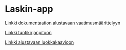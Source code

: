 ﻿# Laskin-app

[Linkki dokumentaation alustavaan vaatimusmäärittelyyn](https://github.com/014587289/otm-harjoitustyo/blob/master/dokumentaatio/vaatimusm%C3%A4%C3%A4rittely.md)

[Linkki tuntikirjanpitoon](https://github.com/014587289/otm-harjoitustyo/blob/master/dokumentaatio/Tuntikirjanpito.md)

[Linkki alustavaan luokkakaavioon](https://github.com/014587289/otm-harjoitustyo/blob/master/dokumentaatio/arkkitehtuuri.md)
